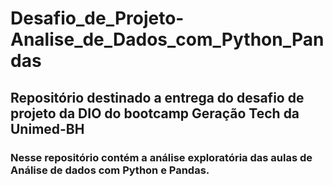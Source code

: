 # Desafio_de_Projeto-Analise_de_Dados_com_Python_Pandas
## Repositório destinado a entrega do desafio de projeto da DIO do bootcamp Geração Tech da Unimed-BH


### Nesse repositório contém a análise exploratória das aulas de Análise de dados com Python e Pandas.
